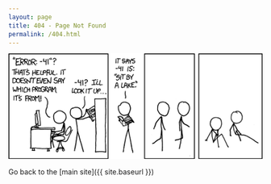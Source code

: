 ```yaml
---
layout: page
title: 404 - Page Not Found
permalink: /404.html
---
```

![error](/images/404.png)

Go back to the [main site]({{ site.baseurl }})
